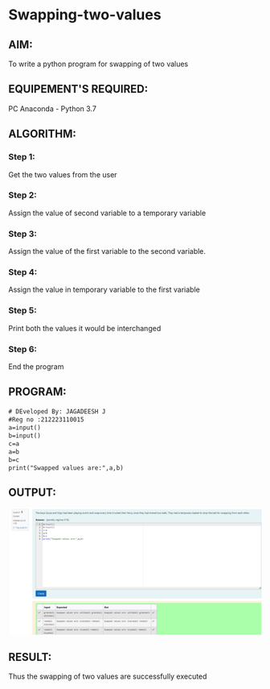 # Swapping-two-values
## AIM:
To write a python program for swapping of two values
## EQUIPEMENT'S REQUIRED: 
PC
Anaconda - Python 3.7
## ALGORITHM: 
### Step 1:
Get the two values from the user
### Step 2: 
Assign the value of second variable to a temporary variable 
### Step 3: 
Assign the value of the first variable to the second variable.
### Step 4:  
Assign the value in temporary variable to the first variable
### Step 5: 
Print both the values it would be interchanged
### Step 6: 
End the program
## PROGRAM:
```
# DEveloped By: JAGADEESH J
#Reg no :212223110015
a=input()
b=input()
c=a
a=b
b=c
print("Swapped values are:",a,b)
```
## OUTPUT:
![alt text](image-2.png)



## RESULT:
Thus the swapping of two values are successfully executed



